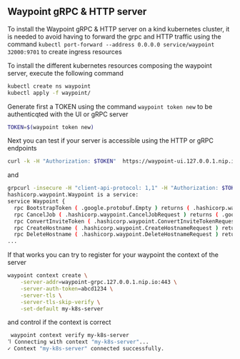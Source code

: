 ## Waypoint gRPC & HTTP server

To install the Waypoint gRPC & HTTP server on a kind kubernetes cluster, it is needed to avoid having to forward the grpc and HTTP 
traffic using the command `kubectl port-forward --address 0.0.0.0 service/waypoint 32000:9701` to create ingress resources

To install the different kubernetes resources composing the waypoint server, execute the following command
```bash
kubectl create ns waypoint
kubectl apply -f waypoint/
```

Generate first a TOKEN using the command `waypoint token new` to be authenticqted with the UI or gRPC server
```bash
TOKEN=$(waypoint token new)
```

Next you can test if your server is accessible using the HTTP or gRPC endpoints 
```bash
curl -k -H "Authorization: $TOKEN"  https://waypoint-ui.127.0.0.1.nip.io
```
and 

```bash
grpcurl -insecure -H "client-api-protocol: 1,1" -H "Authorization: $TOKEN" waypoint-grpc.127.0.0.1.nip.io:443 describe hashicorp.waypoint.Waypoint 
hashicorp.waypoint.Waypoint is a service:
service Waypoint {
  rpc BootstrapToken ( .google.protobuf.Empty ) returns ( .hashicorp.waypoint.NewTokenResponse );
  rpc CancelJob ( .hashicorp.waypoint.CancelJobRequest ) returns ( .google.protobuf.Empty );
  rpc ConvertInviteToken ( .hashicorp.waypoint.ConvertInviteTokenRequest ) returns ( .hashicorp.waypoint.NewTokenResponse );
  rpc CreateHostname ( .hashicorp.waypoint.CreateHostnameRequest ) returns ( .hashicorp.waypoint.CreateHostnameResponse );
  rpc DeleteHostname ( .hashicorp.waypoint.DeleteHostnameRequest ) returns ( .google.protobuf.Empty );
...
```

If that works you can try to register for your waypoint the context of the server
```bash
waypoint context create \
    -server-addr=waypoint-grpc.127.0.0.1.nip.io:443 \
    -server-auth-token=abcd1234 \
    -server-tls \
    -server-tls-skip-verify \
    -set-default my-k8s-server
```
and control if the context is correct
```bash
 waypoint context verify my-k8s-server
⠹ Connecting with context "my-k8s-server"...
✓ Context "my-k8s-server" connected successfully.
```
